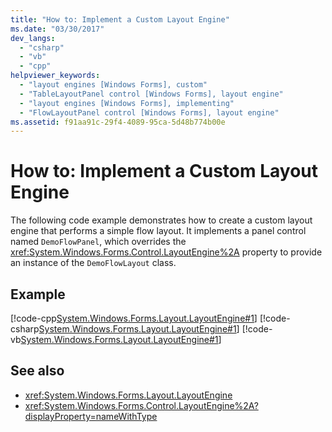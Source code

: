 ```yaml
---
title: "How to: Implement a Custom Layout Engine"
ms.date: "03/30/2017"
dev_langs: 
  - "csharp"
  - "vb"
  - "cpp"
helpviewer_keywords: 
  - "layout engines [Windows Forms], custom"
  - "TableLayoutPanel control [Windows Forms], layout engine"
  - "layout engines [Windows Forms], implementing"
  - "FlowLayoutPanel control [Windows Forms], layout engine"
ms.assetid: f91aa91c-29f4-4089-95ca-5d48b774b00e
---
```

# How to: Implement a Custom Layout Engine
The following code example demonstrates how to create a custom layout engine that performs a simple flow layout. It implements a panel control named `DemoFlowPanel`, which overrides the <xref:System.Windows.Forms.Control.LayoutEngine%2A> property to provide an instance of the `DemoFlowLayout` class.  
  
## Example  
 [!code-cpp[System.Windows.Forms.Layout.LayoutEngine#1](../../../../samples/snippets/cpp/VS_Snippets_Winforms/System.Windows.Forms.Layout.LayoutEngine/cpp/DemoFlowLayout.cpp#1)]
 [!code-csharp[System.Windows.Forms.Layout.LayoutEngine#1](../../../../samples/snippets/csharp/VS_Snippets_Winforms/System.Windows.Forms.Layout.LayoutEngine/CS/DemoFlowLayout.cs#1)]
 [!code-vb[System.Windows.Forms.Layout.LayoutEngine#1](../../../../samples/snippets/visualbasic/VS_Snippets_Winforms/System.Windows.Forms.Layout.LayoutEngine/VB/DemoFlowLayout.vb#1)]  
  
## See also
- <xref:System.Windows.Forms.Layout.LayoutEngine>
- <xref:System.Windows.Forms.Control.LayoutEngine%2A?displayProperty=nameWithType>
